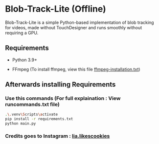# Blob-Track-Lite (Offline)

Blob-Track-Lite is a simple Python-based implementation of blob tracking for videos, made without TouchDesigner and runs smoothly without requiring a GPU.

## Requirements

- Python 3.9+

- FFmpeg (To install ffmpeg, view this file [ffmpeg-installation.txt](https://github.com/XO-NOVA/Blob-Track-Lite/blob/main/ffmpeg-installation.txt))
   

## Afterwards installing Requirements

### Use this commands (For full explaination : View runcommands.txt file)

```bash
.\.venv\Scripts\activate
pip install -r requirements.txt
python main.py
```

### Credits goes to Instagram : [lia.likescookies](https://www.instagram.com/lia.likescookies)

